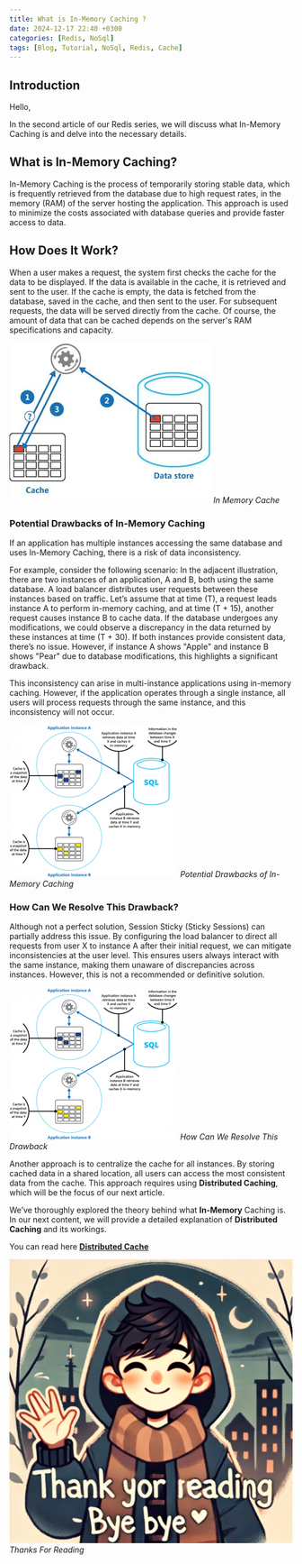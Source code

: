 ```yaml
---
title: What is In-Memory Caching ?
date: 2024-12-17 22:40 +0300
categories: [Redis, NoSql]
tags: [Blog, Tutorial, NoSql, Redis, Cache]
---
```


## Introduction
Hello,

In the second article of our Redis series, we will discuss what In-Memory Caching is and delve into the necessary details.

## What is In-Memory Caching?
In-Memory Caching is the process of temporarily storing stable data, which is frequently retrieved from the database due to high request rates, in the memory (RAM) of the server hosting the application. This approach is used to minimize the costs associated with database queries and provide faster access to data.

## How Does It Work?
When a user makes a request, the system first checks the cache for the data to be displayed. If the data is available in the cache, it is retrieved and sent to the user. If the cache is empty, the data is fetched from the database, saved in the cache, and then sent to the user. For subsequent requests, the data will be served directly from the cache. Of course, the amount of data that can be cached depends on the server's RAM specifications and capacity.

![Desktop View](/assets/img/posts/what-is-in-memory-cache.jpg)
_In Memory Cache_

### Potential Drawbacks of In-Memory Caching
If an application has multiple instances accessing the same database and uses In-Memory Caching, there is a risk of data inconsistency.

For example, consider the following scenario:
In the adjacent illustration, there are two instances of an application, A and B, both using the same database. A load balancer distributes user requests between these instances based on traffic. Let’s assume that at time (T), a request leads instance A to perform in-memory caching, and at time (T + 15), another request causes instance B to cache data. If the database undergoes any modifications, we could observe a discrepancy in the data returned by these instances at time (T + 30). If both instances provide consistent data, there’s no issue. However, if instance A shows "Apple" and instance B shows "Pear" due to database modifications, this highlights a significant drawback.

This inconsistency can arise in multi-instance applications using in-memory caching. However, if the application operates through a single instance, all users will process requests through the same instance, and this inconsistency will not occur.

![Desktop View](/assets/img/posts/potential-drawbacks-of-in-memory-cache.png)
_Potential Drawbacks of In-Memory Caching_

### How Can We Resolve This Drawback?
Although not a perfect solution, Session Sticky (Sticky Sessions) can partially address this issue. By configuring the load balancer to direct all requests from user X to instance A after their initial request, we can mitigate inconsistencies at the user level. This ensures users always interact with the same instance, making them unaware of discrepancies across instances. However, this is not a recommended or definitive solution.

![Desktop View](/assets/img/posts/potential-drawbacks-of-in-memory-cache.png)
_How Can We Resolve This Drawback_

Another approach is to centralize the cache for all instances. By storing cached data in a shared location, all users can access the most consistent data from the cache. This approach requires using **Distributed Caching**, which will be the focus of our next article.

We’ve thoroughly explored the theory behind what **In-Memory** Caching is.
In our next content, we will provide a detailed explanation of **Distributed Caching** and its workings.

You can read here **[Distributed Cache](https://alparslanakbas.github.io/posts/what-is-distributed-cache/)**


![Desktop View](/assets/img/posts/thanks-for-reading.webp)
_Thanks For Reading_
